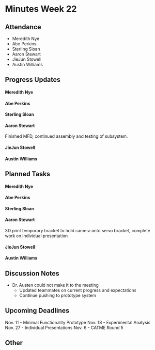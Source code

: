 # Minutes Week 22

## Attendance
   - Meredith Nye
   - Abe Perkins
   - Sterling Sloan
   - Aaron Stewart
   - JieJun Stowell
   - Austin Williams

## Progress Updates
#### Meredith Nye
#### Abe Perkins
#### Sterling Sloan
#### Aaron Stewart
Finished MFD, continued assembly and testing of subsystem.
#### JieJun Stowell
#### Austin Williams

## Planned Tasks
#### Meredith Nye
#### Abe Perkins
#### Sterling Sloan
#### Aaron Stewart
3D print temporary bracket to hold camera onto servo bracket, complete work on individual presentation
#### JieJun Stowell
#### Austin Williams

## Discussion Notes
- Dr. Austen could not make it to the meeting
  - Updated teammates on current progress and expectations
  - Continue pushing to prototype system

## Upcoming Deadlines
Nov. 11 - Minimal Functionality Prototype
Nov. 18 - Experimental Analysis
Nov. 27 - Individual Presentations
Nov. 6 - CATME Round 5
## Other
